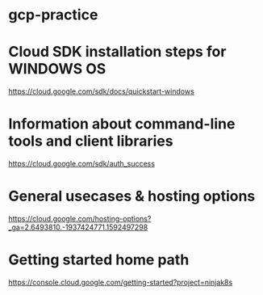 # gcp-practice
# Cloud SDK installation steps for WINDOWS OS
https://cloud.google.com/sdk/docs/quickstart-windows

# Information about command-line tools and client libraries
https://cloud.google.com/sdk/auth_success

# General usecases & hosting options
https://cloud.google.com/hosting-options?_ga=2.6493810.-1937424771.1592497298

# Getting started home path
https://console.cloud.google.com/getting-started?project=ninjak8s
